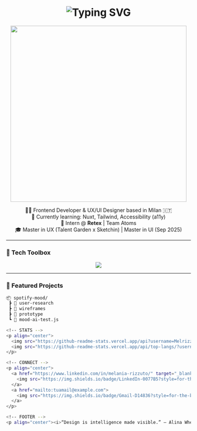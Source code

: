 <!-- TITLE -->
<h1 align="center">
  <img src="https://readme-typing-svg.herokuapp.com?font=Fira+Code&size=32&duration=3000&pause=800&color=F7F7F7&background=000000&center=true&vCenter=true&width=800&height=100&lines=Hi+I'm+Melania+Rizzuto!;Frontend+Dev+%E2%9C%A8UX%2FUI+Designer+%F0%9F%93%9D;Always+Designing+Always+Coding" alt="Typing SVG" />
</h1>

<!-- GIF -->
<p align="center">
  <img src="https://media.giphy.com/media/qgQUggAC3Pfv687qPC/giphy.gif" width="480" />
</p>

<!-- SHORT BIO -->
<p align="center">
  👩‍💻 Frontend Developer & UX/UI Designer based in Milan 🇮🇹 <br/>
  🧠 Currently learning: Nuxt, Tailwind, Accessibility (a11y) <br/>
  💼 Intern @ <strong>Retex</strong> | Team Atoms <br/>
  🎓 Master in UX (Talent Garden x Sketchin) | Master in UI (Sep 2025)
</p>

---

<!-- TECH STACK -->
### 🧰 Tech Toolbox

<p align="center">
  <img src="https://skillicons.dev/icons?i=html,css,js,vue,nuxt,react,figma,nodejs,express,mysql,git,vite,tailwind" />
</p>

---

<!-- PROJECTS -->
### 🚀 Featured Projects

```bash
📦 spotify-mood/
 ┣ 📂 user-research
 ┣ 📂 wireframes
 ┣ 📂 prototype
 ┗ 📜 mood-ai-test.js

<!-- STATS -->
<p align="center">
  <img src="https://github-readme-stats.vercel.app/api?username=Melrizzuto&show_icons=true&theme=tokyonight" height="180"/>
  <img src="https://github-readme-stats.vercel.app/api/top-langs/?username=Melrizzuto&layout=compact&theme=tokyonight" height="180"/>
</p>

<!-- CONNECT -->
<p align="center">
  <a href="https://www.linkedin.com/in/melania-rizzuto/" target="_blank">
    <img src="https://img.shields.io/badge/LinkedIn-0077B5?style=for-the-badge&logo=linkedin&logoColor=white"/>
  </a>
  <a href="mailto:tuamail@example.com">
    <img src="https://img.shields.io/badge/Gmail-D14836?style=for-the-badge&logo=gmail&logoColor=white"/>
  </a>
</p>

<!-- FOOTER -->
<p align="center"><i>“Design is intelligence made visible.” – Alina Wheeler</i></p>
```




